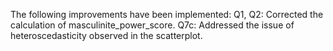The following improvements have been implemented:
Q1, Q2: Corrected the calculation of masculinite_power_score.
Q7c: Addressed the issue of heteroscedasticity observed in the scatterplot.
